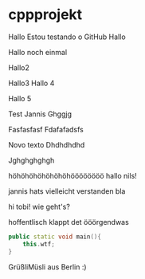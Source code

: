 # cppprojekt


Hallo
Estou testando o GitHub
Hallo

Hallo noch einmal

Hallo2

Hallo3
Hallo 4

Hallo 5

Test Jannis
Ghggjg

Fasfasfasf
Fdafafadsfs

Novo texto
Dhdhdhdhd

Jghghghghgh


höhöhöhöhöhöhöhöööööööö
hallo nils!

jannis hats vielleicht verstanden
bla

hi tobi! wie geht's?

hoffentlisch klappt det
ööörgendwas

``` c++
public static void main(){
	this.wtf;
}
```
GrüßliMüsli aus Berlin :) 
